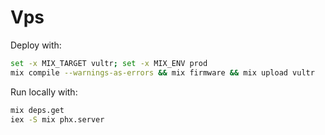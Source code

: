 # Vps

Deploy with:

``` sh
set -x MIX_TARGET vultr; set -x MIX_ENV prod
mix compile --warnings-as-errors && mix firmware && mix upload vultr
```

Run locally with:

``` sh
mix deps.get
iex -S mix phx.server
```
